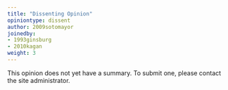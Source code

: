 ```yaml
---
title: "Dissenting Opinion"
opiniontype: dissent
author: 2009sotomayor
joinedby:
- 1993ginsburg
- 2010kagan
weight: 3
---
```

This opinion does not yet have a summary. To submit one, please contact the site administrator.